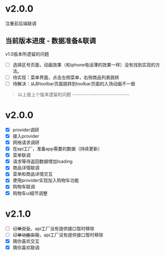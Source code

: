 <!--
 * @Author: meetqy
 * @since: 2019-09-26 15:07:29
 * @lastTime: 2019-11-04 11:28:51
 * @LastEditors: meetqy
 -->

# v2.0.0

注重前后端联调

## 当前版本进度 - 数据准备&联调

v1.0版本所遗留的问题

- [ ] 选择区号页面，动画效果（和iphone电话薄的效果一样）没有找到实现的方法。
- [ ] 待实现：菜单界面，点击左侧菜单，右侧商品列表跳转
- [ ] 待解决：从非toolbar页面跳转到toolbar页面的入场动画不一致

> 以上是上个版本遗留的问题 ----------------------------

# v2.0.0

- [x] provider调研
- [x] 接入provider
- [x] 网络请求调研
- [x] 在api工厂，准备app需要的数据（持续更新）
- [x] 菜单联调
- [x] 请求等待返回数据增加loading
- [x] 商品详情联调
- [x] 菜单和商品详情交互
- [x] 使用provider实现加入购物车功能
- [x] 购物车联调
- [x] 购物车ui细节调整

# v2.1.0

- [ ] ~~订单交互~~，api工厂没有提供接口暂时移除
- [ ] ~~订单功能实现~~，api工厂没有提供接口暂时移除
- [x] 猜你喜欢交互
- [x] 猜你喜欢联调